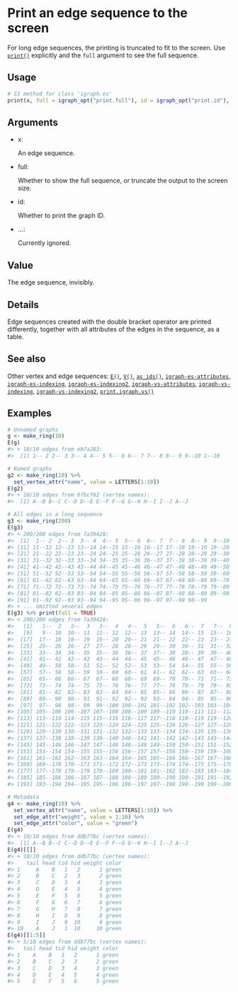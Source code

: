 # Print an edge sequence to the screen

For long edge sequences, the printing is truncated to fit to the screen.
Use [`print()`](https://rdrr.io/r/base/print.html) explicitly and the
`full` argument to see the full sequence.

## Usage

``` r
# S3 method for class 'igraph.es'
print(x, full = igraph_opt("print.full"), id = igraph_opt("print.id"), ...)
```

## Arguments

- x:

  An edge sequence.

- full:

  Whether to show the full sequence, or truncate the output to the
  screen size.

- id:

  Whether to print the graph ID.

- ...:

  Currently ignored.

## Value

The edge sequence, invisibly.

## Details

Edge sequences created with the double bracket operator are printed
differently, together with all attributes of the edges in the sequence,
as a table.

## See also

Other vertex and edge sequences:
[`E()`](https://r.igraph.org/reference/E.md),
[`V()`](https://r.igraph.org/reference/V.md),
[`as_ids()`](https://r.igraph.org/reference/as_ids.md),
[`igraph-es-attributes`](https://r.igraph.org/reference/igraph-es-attributes.md),
[`igraph-es-indexing`](https://r.igraph.org/reference/igraph-es-indexing.md),
[`igraph-es-indexing2`](https://r.igraph.org/reference/igraph-es-indexing2.md),
[`igraph-vs-attributes`](https://r.igraph.org/reference/igraph-vs-attributes.md),
[`igraph-vs-indexing`](https://r.igraph.org/reference/igraph-vs-indexing.md),
[`igraph-vs-indexing2`](https://r.igraph.org/reference/igraph-vs-indexing2.md),
[`print.igraph.vs()`](https://r.igraph.org/reference/print.igraph.vs.md)

## Examples

``` r
# Unnamed graphs
g <- make_ring(10)
E(g)
#> + 10/10 edges from eb7a283:
#>  [1] 1-- 2 2-- 3 3-- 4 4-- 5 5-- 6 6-- 7 7-- 8 8-- 9 9--10 1--10

# Named graphs
g2 <- make_ring(10) %>%
  set_vertex_attr("name", value = LETTERS[1:10])
E(g2)
#> + 10/10 edges from 6fbcf62 (vertex names):
#>  [1] A--B B--C C--D D--E E--F F--G G--H H--I I--J A--J

# All edges in a long sequence
g3 <- make_ring(200)
E(g3)
#> + 200/200 edges from 7a39428:
#>  [1]  1-- 2  2-- 3  3-- 4  4-- 5  5-- 6  6-- 7  7-- 8  8-- 9  9--10 10--11
#> [11] 11--12 12--13 13--14 14--15 15--16 16--17 17--18 18--19 19--20 20--21
#> [21] 21--22 22--23 23--24 24--25 25--26 26--27 27--28 28--29 29--30 30--31
#> [31] 31--32 32--33 33--34 34--35 35--36 36--37 37--38 38--39 39--40 40--41
#> [41] 41--42 42--43 43--44 44--45 45--46 46--47 47--48 48--49 49--50 50--51
#> [51] 51--52 52--53 53--54 54--55 55--56 56--57 57--58 58--59 59--60 60--61
#> [61] 61--62 62--63 63--64 64--65 65--66 66--67 67--68 68--69 69--70 70--71
#> [71] 71--72 72--73 73--74 74--75 75--76 76--77 77--78 78--79 79--80 80--81
#> [81] 81--82 82--83 83--84 84--85 85--86 86--87 87--88 88--89 89--90 90--91
#> [91] 91--92 92--93 93--94 94--95 95--96 96--97 97--98 98--99
#> + ... omitted several edges
E(g3) %>% print(full = TRUE)
#> + 200/200 edges from 7a39428:
#>   [1]   1--  2   2--  3   3--  4   4--  5   5--  6   6--  7   7--  8   8--  9
#>   [9]   9-- 10  10-- 11  11-- 12  12-- 13  13-- 14  14-- 15  15-- 16  16-- 17
#>  [17]  17-- 18  18-- 19  19-- 20  20-- 21  21-- 22  22-- 23  23-- 24  24-- 25
#>  [25]  25-- 26  26-- 27  27-- 28  28-- 29  29-- 30  30-- 31  31-- 32  32-- 33
#>  [33]  33-- 34  34-- 35  35-- 36  36-- 37  37-- 38  38-- 39  39-- 40  40-- 41
#>  [41]  41-- 42  42-- 43  43-- 44  44-- 45  45-- 46  46-- 47  47-- 48  48-- 49
#>  [49]  49-- 50  50-- 51  51-- 52  52-- 53  53-- 54  54-- 55  55-- 56  56-- 57
#>  [57]  57-- 58  58-- 59  59-- 60  60-- 61  61-- 62  62-- 63  63-- 64  64-- 65
#>  [65]  65-- 66  66-- 67  67-- 68  68-- 69  69-- 70  70-- 71  71-- 72  72-- 73
#>  [73]  73-- 74  74-- 75  75-- 76  76-- 77  77-- 78  78-- 79  79-- 80  80-- 81
#>  [81]  81-- 82  82-- 83  83-- 84  84-- 85  85-- 86  86-- 87  87-- 88  88-- 89
#>  [89]  89-- 90  90-- 91  91-- 92  92-- 93  93-- 94  94-- 95  95-- 96  96-- 97
#>  [97]  97-- 98  98-- 99  99--100 100--101 101--102 102--103 103--104 104--105
#> [105] 105--106 106--107 107--108 108--109 109--110 110--111 111--112 112--113
#> [113] 113--114 114--115 115--116 116--117 117--118 118--119 119--120 120--121
#> [121] 121--122 122--123 123--124 124--125 125--126 126--127 127--128 128--129
#> [129] 129--130 130--131 131--132 132--133 133--134 134--135 135--136 136--137
#> [137] 137--138 138--139 139--140 140--141 141--142 142--143 143--144 144--145
#> [145] 145--146 146--147 147--148 148--149 149--150 150--151 151--152 152--153
#> [153] 153--154 154--155 155--156 156--157 157--158 158--159 159--160 160--161
#> [161] 161--162 162--163 163--164 164--165 165--166 166--167 167--168 168--169
#> [169] 169--170 170--171 171--172 172--173 173--174 174--175 175--176 176--177
#> [177] 177--178 178--179 179--180 180--181 181--182 182--183 183--184 184--185
#> [185] 185--186 186--187 187--188 188--189 189--190 190--191 191--192 192--193
#> [193] 193--194 194--195 195--196 196--197 197--198 198--199 199--200   1--200

# Metadata
g4 <- make_ring(10) %>%
  set_vertex_attr("name", value = LETTERS[1:10]) %>%
  set_edge_attr("weight", value = 1:10) %>%
  set_edge_attr("color", value = "green")
E(g4)
#> + 10/10 edges from ddb77bc (vertex names):
#>  [1] A--B B--C C--D D--E E--F F--G G--H H--I I--J A--J
E(g4)[[]]
#> + 10/10 edges from ddb77bc (vertex names):
#>    tail head tid hid weight color
#> 1     A    B   1   2      1 green
#> 2     B    C   2   3      2 green
#> 3     C    D   3   4      3 green
#> 4     D    E   4   5      4 green
#> 5     E    F   5   6      5 green
#> 6     F    G   6   7      6 green
#> 7     G    H   7   8      7 green
#> 8     H    I   8   9      8 green
#> 9     I    J   9  10      9 green
#> 10    A    J   1  10     10 green
E(g4)[[1:5]]
#> + 5/10 edges from ddb77bc (vertex names):
#>   tail head tid hid weight color
#> 1    A    B   1   2      1 green
#> 2    B    C   2   3      2 green
#> 3    C    D   3   4      3 green
#> 4    D    E   4   5      4 green
#> 5    E    F   5   6      5 green
```
